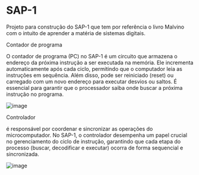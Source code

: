 # SAP-1
Projeto para construção do SAP-1 que tem por referência o livro Malvino com o intuito de aprender a matéria de sistemas digitais.

Contador de programa

O contador de programa (PC) no SAP-1 é um circuito que armazena o endereço da próxima instrução a ser executada na memória. Ele incrementa automaticamente após cada ciclo, permitindo que o computador leia as instruções em sequência. Além disso, pode ser reiniciado (reset) ou carregado com um novo endereço para executar desvios ou saltos. É essencial para garantir que o processador saiba onde buscar a próxima instrução no programa.

![image](https://github.com/user-attachments/assets/7765fbbe-5b9f-447c-bcab-d8585684dc8b)

Controlador

é responsável por coordenar e sincronizar as operações do microcomputador. No SAP-1, o controlador desempenha um papel crucial no gerenciamento do ciclo de instrução, garantindo que cada etapa do processo (buscar, decodificar e executar) ocorra de forma sequencial e sincronizada.

![image](https://github.com/user-attachments/assets/1f5708b2-1efd-4ed6-a9b9-744c19c98851)

